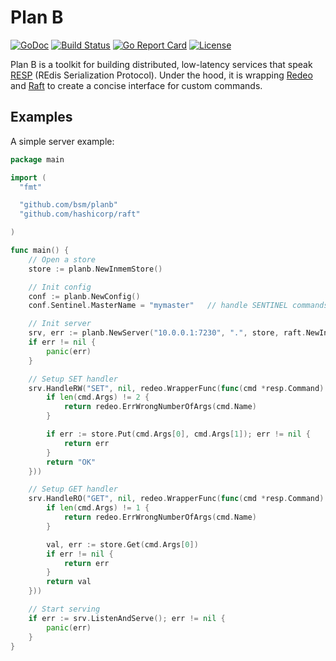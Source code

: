 # Plan B

[![GoDoc](https://godoc.org/github.com/bsm/planb?status.svg)](https://godoc.org/github.com/bsm/planb)
[![Build Status](https://travis-ci.org/bsm/planb.png?branch=master)](https://travis-ci.org/bsm/planb)
[![Go Report Card](https://goreportcard.com/badge/github.com/bsm/planb)](https://goreportcard.com/report/github.com/bsm/planb)
[![License](https://img.shields.io/badge/License-Apache%202.0-blue.svg)](https://opensource.org/licenses/Apache-2.0)

Plan B is a toolkit for building distributed, low-latency services that speak [RESP](https://redis.io/topics/protocol)
(REdis Serialization Protocol). Under the hood, it is wrapping [Redeo](https://github.com/bsm/redeo) and
[Raft](https://github.com/hashicorp/raft) to create a concise interface for custom commands.

## Examples

A simple server example:

```go
package main

import (
  "fmt"

  "github.com/bsm/planb"
  "github.com/hashicorp/raft"

)

func main() {
	// Open a store
	store := planb.NewInmemStore()

	// Init config
	conf := planb.NewConfig()
	conf.Sentinel.MasterName = "mymaster"	// handle SENTINEL commands

	// Init server
	srv, err := planb.NewServer("10.0.0.1:7230", ".", store, raft.NewInmemStore(), raft.NewInmemStore(), conf)
	if err != nil {
		panic(err)
	}

	// Setup SET handler
	srv.HandleRW("SET", nil, redeo.WrapperFunc(func(cmd *resp.Command) interface{} {
		if len(cmd.Args) != 2 {
			return redeo.ErrWrongNumberOfArgs(cmd.Name)
		}

		if err := store.Put(cmd.Args[0], cmd.Args[1]); err != nil {
			return err
		}
		return "OK"
	}))

	// Setup GET handler
	srv.HandleRO("GET", nil, redeo.WrapperFunc(func(cmd *resp.Command) interface{} {
		if len(cmd.Args) != 1 {
			return redeo.ErrWrongNumberOfArgs(cmd.Name)
		}

		val, err := store.Get(cmd.Args[0])
		if err != nil {
			return err
		}
		return val
	}))

	// Start serving
	if err := srv.ListenAndServe(); err != nil {
		panic(err)
	}
}
```
